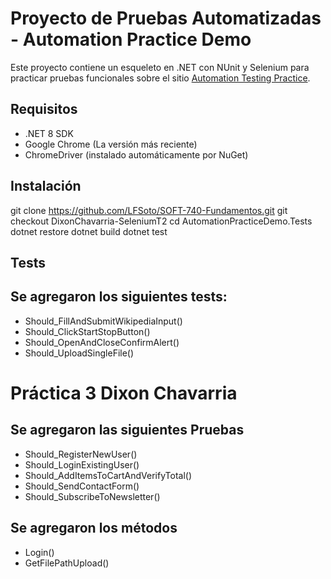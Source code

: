 # Proyecto de Pruebas Automatizadas - Automation Practice Demo

Este proyecto contiene un esqueleto en .NET con NUnit y Selenium para practicar pruebas funcionales sobre el sitio [Automation Testing Practice](https://testautomationpractice.blogspot.com/).

## Requisitos
- .NET 8 SDK
- Google Chrome (La versión más reciente)
- ChromeDriver (instalado automáticamente por NuGet)

## Instalación
git clone https://github.com/LFSoto/SOFT-740-Fundamentos.git
git checkout DixonChavarria-SeleniumT2 
cd AutomationPracticeDemo.Tests
dotnet restore
dotnet build
dotnet test

## Tests

## Se agregaron los siguientes tests:

- Should_FillAndSubmitWikipediaInput()
- Should_ClickStartStopButton()
- Should_OpenAndCloseConfirmAlert()
- Should_UploadSingleFile()

# Práctica 3 Dixon Chavarria

## Se agregaron las siguientes Pruebas

- Should_RegisterNewUser()
- Should_LoginExistingUser()
- Should_AddItemsToCartAndVerifyTotal()
- Should_SendContactForm()
- Should_SubscribeToNewsletter()

## Se agregaron los métodos
- Login()
- GetFilePathUpload()